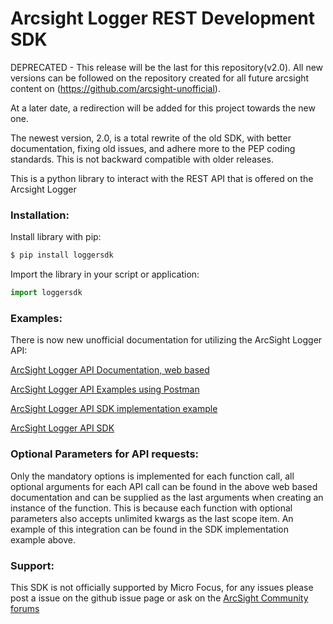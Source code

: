 # Arcsight Logger REST Development SDK

DEPRECATED - This release will be the last for this repository(v2.0). All new versions can be followed
on the repository created for all future arcsight content on (https://github.com/arcsight-unofficial).

At a later date, a redirection will be added for this project towards the new one.

The newest version, 2.0, is a total rewrite of the old SDK, with better documentation,
fixing old issues, and adhere more to the PEP coding standards. This is not backward compatible
with older releases.

This is a python library to interact with the REST API that is offered on the Arcsight Logger

### Installation:

Install library with pip:
```sh
$ pip install loggersdk
```
Import the library in your script or application:
```python
import loggersdk
```

### Examples:

There is now new unofficial documentation for utilizing the ArcSight Logger API:

[ArcSight Logger API Documentation, web based](https://github.com/arcsight-unofficial/arcsight-logger-api-documentation)

[ArcSight Logger API Examples using Postman](https://github.com/arcsight-unofficial/arcsight-logger-api-examples)

[ArcSight Logger API SDK implementation example](https://github.com/arcsight-unofficial/arcsight-logger-api-sdkexample)

[ArcSight Logger API SDK](https://github.com/arcsight-unofficial/arcsight-logger-api-sdk)

### Optional Parameters for API requests:
Only the mandatory options is implemented for each function call, all optional arguments for each API call can be found in the above web based documentation and can be supplied as the last arguments when creating an instance of the function.
This is because each function with optional parameters also accepts unlimited kwargs as the last scope item.
An example of this integration can be found in the SDK implementation example above.

### Support:
This SDK is not officially supported by Micro Focus, for any issues please post a issue on the github issue page or ask on
the [ArcSight Community forums](https://community.softwaregrp.com/t5/ArcSight-User-Discussions/bd-p/arcsight-discussions)
